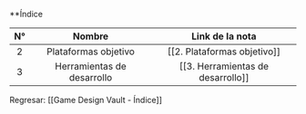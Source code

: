
**Índice

| N°  |           Nombre           |          Link de la nota          |
| :-: | :------------------------: | :-------------------------------: |
|  2  |    Plataformas objetivo    |    [[2. Plataformas objetivo]]    |
|  3  | Herramientas de desarrollo | [[3. Herramientas de desarrollo]] |

Regresar: [[Game Design Vault - Índice]]